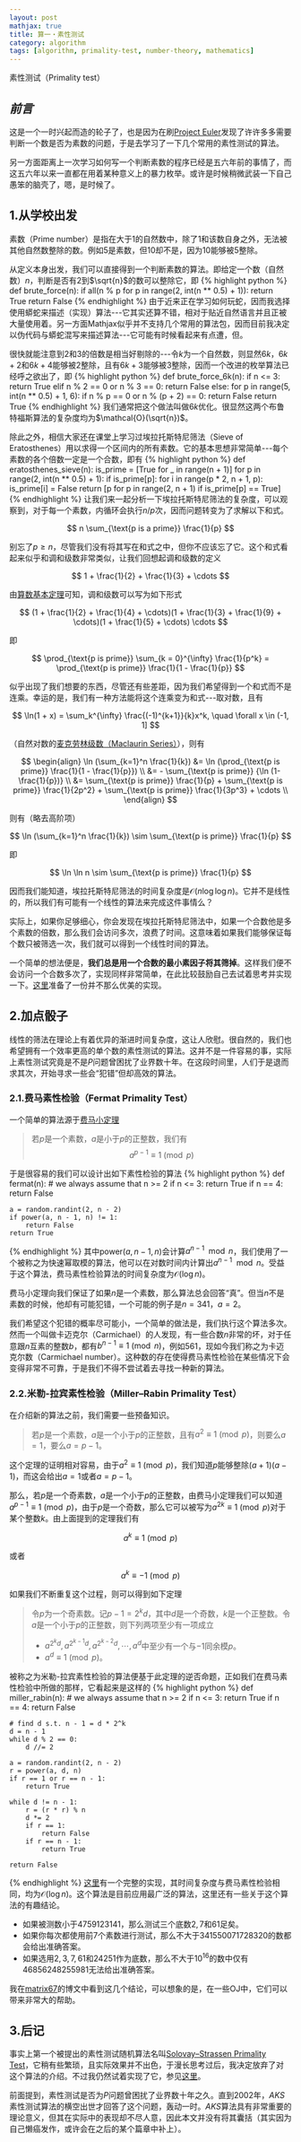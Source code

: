 ```yaml
---
layout: post
mathjax: true
title: 算一・素性测试
category: algorithm
tags: [algorithm, primality-test, number-theory, mathematics]
---
```


素性测试（Primality test）

## ***前言***
这是一个一时兴起而造的轮子了，也是因为在刷[Project Euler][pe]发现了许许多多需要判断一个数是否为素数的问题，于是去学习了一下几个常用的素性测试的算法。

另一方面距离上一次学习如何写一个判断素数的程序已经是五六年前的事情了，而这五六年以来一直都在用着某种意义上的暴力枚举。或许是时候稍微武装一下自己愚笨的脑壳了，嗯，是时候了。

## 1.从学校出发
素数（Prime number）是指在大于$1$的自然数中，除了$1$和该数自身之外，无法被其他自然数整除的数。例如$5$是素数，但$10$却不是，因为$10$能够被$5$整除。

从定义本身出发，我们可以直接得到一个判断素数的算法。即给定一个数（自然数）$n$，判断是否有$2$到$\sqrt{n}$的数可以整除它，即
{% highlight python %}
def brute_force(n):
    if all(n % p for p in range(2, int(n ** 0.5) + 1)):
        return True
    return False
{% endhighlight %}
由于近来正在学习如何玩蛇，因而我选择使用蟒蛇来描述（实现）算法---它其实还算不错，相对于贴近自然语言并且正被大量使用着。另一方面Mathjax似乎并不支持几个常用的算法包，因而目前我决定以伪代码与蟒蛇混写来描述算法---它可能有时候看起来有点遭，但。

很快就能注意到$2$和$3$的倍数是相当好剔除的---令$k$为一个自然数，则显然$6k$，$6k + 2$和$6k + 4$能够被$2$整除，且有$6k + 3$能够被$3$整除，因而一个改进的枚举算法已经呼之欲出了，即
{% highlight python %}
def brute_force_6k(n):
    if n <= 3:
        return True
    elif n % 2 == 0 or n % 3 == 0:
        return False
    else:
        for p in range(5, int(n ** 0.5) + 1, 6):
            if n % p == 0 or n % (p + 2) == 0:
                return False
    return True
{% endhighlight %}
我们通常把这个做法叫做$6k$优化。很显然这两个布鲁特福斯算法的复杂度均为$\mathcal{O}(\sqrt{n})$。

除此之外，相信大家还在课堂上学习过埃拉托斯特尼筛法（Sieve of Eratosthenes）用以求得一个区间内的所有素数。它的基本思想非常简单---每个素数的各个倍数一定是一个合数，即有
{% highlight python %}
def eratosthenes_sieve(n):
    is_prime = [True for _ in range(n + 1)]
    for p in range(2, int(n ** 0.5) + 1):
        if is_prime[p]:
            for i in range(p * 2, n + 1, p):
                is_prime[i] = False
    return [p for p in range(2, n + 1) if is_prime[p] == True]
{% endhighlight %}
让我们来一起分析一下埃拉托斯特尼筛法的复杂度，可以观察到，对于每一个素数，内循环会执行$n/p$次，因而问题转变为了求解以下和式。

$$
n \sum_{\text{p is a prime}} \frac{1}{p}
$$

别忘了$p \ge n$，尽管我们没有将其写在和式之中，但你不应该忘了它。这个和式看起来似乎和调和级数非常类似，让我们回想起调和级数的定义

$$
1 + \frac{1}{2} + \frac{1}{3} + \cdots
$$

由[算数基本定理][ftoa]可知，调和级数可以写为如下形式

$$
(1 + \frac{1}{2} + \frac{1}{4} + \cdots)(1 + \frac{1}{3} + \frac{1}{9} + \cdots)(1 + \frac{1}{5} + \cdots) \cdots
$$

即

$$ 
\prod_{\text{p is prime}} \sum_{k = 0}^{\infty} \frac{1}{p^k} = \prod_{\text{p is prime}} \frac{1}{1 - \frac{1}{p}}
$$

似乎出现了我们想要的东西，尽管还有些差距，因为我们希望得到一个和式而不是连乘。幸运的是，我们有一种方法能将这个连乘变为和式---取对数，且有

$$
\ln(1 + x) = \sum_k^{\infty} \frac{(-1)^{k+1}}{k}x^k, \quad \forall x \in (-1, 1]
$$

（自然对数的[麦克劳林级数（Maclaurin Series）][ms]），则有

$$
\begin{align}
\ln (\sum_{k=1}^n \frac{1}{k}) &= \ln (\prod_{\text{p is prime}} \frac{1}{1 - \frac{1}{p}}) \\
&= - \sum_{\text{p is prime}} {\ln (1-\frac{1}{p})} \\
&= \sum_{\text{p is prime}} \frac{1}{p} + \sum_{\text{p is prime}} \frac{1}{2p^2} + \sum_{\text{p is prime}} \frac{1}{3p^3} + \cdots \\
\end{align}
$$

则有（略去高阶项）

$$
\ln (\sum_{k=1}^n \frac{1}{k}) \sim \sum_{\text{p is prime}} \frac{1}{p}
$$

即

$$
\ln \ln n \sim \sum_{\text{p is prime}} \frac{1}{p}
$$

因而我们能知道，埃拉托斯特尼筛法的时间复杂度是$\mathcal{O}(n\log \log n)$。它并不是线性的，所以我们有可能有一个线性的算法来完成这件事情么？

实际上，如果你足够细心，你会发现在埃拉托斯特尼筛法中，如果一个合数他是多个素数的倍数，那么我们会访问多次，浪费了时间。这意味着如果我们能够保证每个数只被筛选一次，我们就可以得到一个线性时间的算法。

一个简单的想法便是，**我们总是用一个合数的最小素因子将其筛掉**。这样我们便不会访问一个合数多次了，实现同样非常简单，在此比较鼓励自己去试着思考并实现一下。[这里][esm]准备了一份并不那么优美的实现。

## 2.加点骰子
线性的筛法在理论上有着优异的渐进时间复杂度，这让人欣慰。很自然的，我们也希望拥有一个效率更高的单个数的素性测试的算法。这并不是一件容易的事，实际上素性测试究竟是不是$P$问题曾困扰了业界数十年。在这段时间里，人们于是退而求其次，开始寻求一些会“犯错”但却高效的算法。


### 2.1.费马素性检验（Fermat Primality Test）
一个简单的算法源于[费马小定理][fermat]
>若$p$是一个素数，$a$是小于$p$的正整数，我们有
>$$ a^{p-1} \equiv 1 \pmod  p $$

于是很容易的我们可以设计出如下素性检验的算法
{% highlight python %}
def fermat(n):
    # we always assume that n >= 2
    if n <= 3:
        return True
    if n == 4:
        return False

    a = random.randint(2, n - 2)
    if power(a, n - 1, n) != 1:
        return False
    return True
{% endhighlight %}
其中$\text{power}(a, n-1, n)$会计算$a^{n-1} \mod n$，我们使用了一个被称之为快速幂取模的算法，他可以在对数时间内计算出$a^{n-1} \mod n$。受益于这个算法，费马素性检验算法的时间复杂度为$\mathcal{O}(\log n)$。

费马小定理向我们保证了如果$n$是一个素数，那么算法总会回答“真”。但当$n$不是素数的时候，他却有可能犯错，一个可能的例子是$n = 341$，$a = 2$。

我们希望这个犯错的概率尽可能小，一个简单的做法是，我们执行这个算法多次。然而一个叫做卡迈克尔（Carmichael）的人发现，有一些合数$n$非常的坏，对于任意跟$n$互素的整数$b$，都有$b^{n-1} \equiv 1 \pmod n$，例如$561$，现如今我们称之为卡迈克尔数（Carmichael number）。这种数的存在使得费马素性检验在某些情况下会变得非常不可靠，于是我们不得不尝试着去寻找一种新的算法。

### 2.2.米勒-拉宾素性检验（Miller–Rabin Primality Test）
在介绍新的算法之前，我们需要一些预备知识。

>若$p$是一个素数，$a$是一个小于$p$的正整数，且有$a^2 \equiv 1 \pmod p$，则要么$a=1$，要么$a=p-1$。

这个定理的证明相对容易，由于$a^2 \equiv 1 \pmod p$，我们知道$p$能够整除$(a+1)(a-1)$，而这会给出$a=1$或者$a=p-1$。

那么，若$p$是一个奇素数，$a$是一个小于$p$的正整数，由费马小定理我们可以知道$a^{p-1} \equiv 1 \pmod  p$，由于$p$是一个奇数，那么它可以被写为$a^{2k} \equiv 1  \pmod p$对于某个整数$k$。由上面提到的定理我们有

$$a^k \equiv 1  \pmod p$$

或者

$$a^k \equiv -1  \pmod p$$

如果我们不断重复这个过程，则可以得到如下定理
> 令$p$为一个奇素数。记$p-1=2^kd$，其中$d$是一个奇数，$k$是一个正整数。令$a$是一个小于$p$的正整数，则下列两项至少有一项成立
> - $a^{2^kd}, a^{2^{k-1}d}, a^{2^{k-2}d},\cdots,a^d$中至少有一个与$-1$同余模$p$。
> - $a^d \equiv 1 \pmod p$。

被称之为米勒-拉宾素性检验的算法便基于此定理的逆否命题，正如我们在费马素性检验中所做的那样，它看起来是这样的
{% highlight python %}
def miller_rabin(n):
    # we always assume that n >= 2
    if n <= 3:
        return True
    if n == 4:
        return False

    # find d s.t. n - 1 = d * 2^k
    d = n - 1
    while d % 2 == 0:
        d //= 2
    
    a = random.randint(2, n - 2)
    r = power(a, d, n)
    if r == 1 or r == n - 1:
        return True
    
    while d != n - 1:
        r = (r * r) % n
        d *= 2
        if r == 1:
            return False
        if r == n - 1:
            return True
    
    return False
{% endhighlight %}
[这里][mr]有一个完整的实现，其时间复杂度与费马素性检验相同，均为$\mathcal{O}(\log n)$。这个算法是目前应用最广泛的算法，这里还有一些关于这个算法的有趣结论。
- 如果被测数小于$4759123141$，那么测试三个底数$2, 7$和$61$足矣。
- 如果你每次都使用前$7$个素数进行测试，那么不大于$341550071728320$的数都会给出准确答案。
- 如果选用$2,3,7,61$和$24251$作为底数，那么不大于$10^{16}$的数中仅有$46856248255981$无法给出准确答案。

我在[matrix67][matrix67]的博文中看到这几个结论，可以想象的是，在一些OJ中，它们可以带来非常大的帮助。

## 3.后记
事实上第一个被提出的素性测试随机算法名叫[Solovay–Strassen Primality Test][ss]，它稍有些繁琐，且实际效果并不出色，于漫长思考过后，我决定放弃了对这个算法的介绍。不过我仍然试着实现了它，参见[这里][ssi]。

前面提到，素性测试是否为$P$问题曾困扰了业界数十年之久。直到2002年，$AKS$素性测试算法的横空出世才回答了这个问题，轰动一时。$AKS$算法具有非常重要的理论意义，但其在实际中的表现却不尽人意，因此本文并没有将其囊括（其实因为自己懒癌发作，或许会在之后的某个篇章中补上）。

[pe]: https://projecteuler.net/
[ftoa]: https://en.wikipedia.org/wiki/Fundamental_theorem_of_arithmetic
[fermat]: https://en.wikipedia.org/wiki/Fermat%27s_little_theorem
[esm]: https://github.com/Myyura/Exercises/blob/master/classic_problems/primality_test/eratosthenes_sieve.py
[mr]: https://github.com/Myyura/Exercises/blob/master/classic_problems/primality_test/miller_rabin.py
[ss]: https://en.wikipedia.org/wiki/Solovay%E2%80%93Strassen_primality_test
[ssi]: https://github.com/Myyura/Exercises/blob/master/classic_problems/primality_test/solovay_strassen.py
[matrix67]: http://www.matrix67.com/
[ms]: https://en.wikipedia.org/wiki/Taylor_series